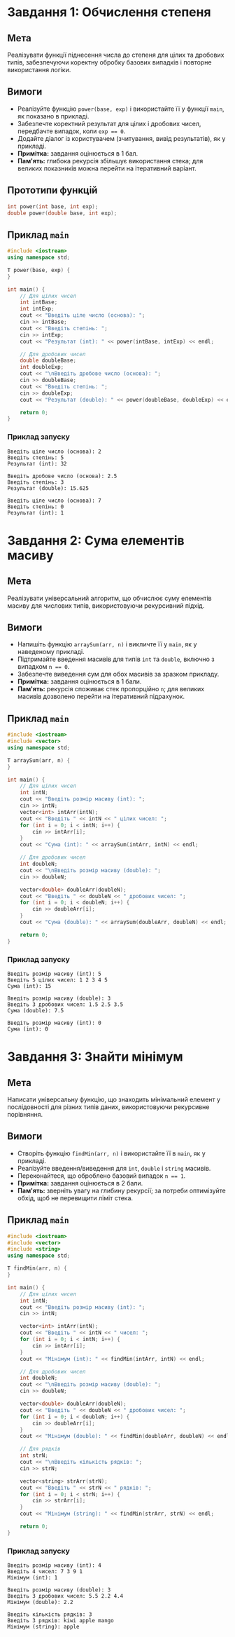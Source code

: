 # Завдання 1: Обчислення степеня

## Мета
Реалізувати функції піднесення числа до степеня для цілих та дробових типів,
забезпечуючи коректну обробку базових випадків і повторне використання логіки.

## Вимоги
- Реалізуйте функцію `power(base, exp)` і використайте її у функції `main`, як
  показано в прикладі.
- Забезпечте коректний результат для цілих і дробових чисел, передбачте
  випадок, коли `exp == 0`.
- Додайте діалог із користувачем (зчитування, вивід результатів), як у прикладі.
- **Примітка:** завдання оцінюється в 1 бал.
- **Пам'ять:** глибока рекурсія збільшує використання стека; для великих
  показників можна перейти на ітеративний варіант.

## Прототипи функцій
```cpp
int power(int base, int exp);
double power(double base, int exp);
```

## Приклад `main`
```cpp
#include <iostream>
using namespace std;

T power(base, exp) {
}

int main() {
    // Для цілих чисел
    int intBase;
    int intExp;
    cout << "Введіть ціле число (основа): ";
    cin >> intBase;
    cout << "Введіть степінь: ";
    cin >> intExp;
    cout << "Результат (int): " << power(intBase, intExp) << endl;

    // Для дробових чисел
    double doubleBase;
    int doubleExp;
    cout << "\nВведіть дробове число (основа): ";
    cin >> doubleBase;
    cout << "Введіть степінь: ";
    cin >> doubleExp;
    cout << "Результат (double): " << power(doubleBase, doubleExp) << endl;

    return 0;
}
```

### Приклад запуску
```text
Введіть ціле число (основа): 2
Введіть степінь: 5
Результат (int): 32

Введіть дробове число (основа): 2.5
Введіть степінь: 3
Результат (double): 15.625

Введіть ціле число (основа): 7
Введіть степінь: 0
Результат (int): 1
```

# Завдання 2: Сума елементів масиву

## Мета
Реалізувати універсальний алгоритм, що обчислює суму елементів масиву для
числових типів, використовуючи рекурсивний підхід.

## Вимоги
- Напишіть функцію `arraySum(arr, n)` і викличте її у `main`, як у наведеному
  прикладі.
- Підтримайте введення масивів для типів `int` та `double`, включно з випадком `n == 0`.
- Забезпечте виведення сум для обох масивів за зразком прикладу.
- **Примітка:** завдання оцінюється в 1 бали.
- **Пам'ять:** рекурсія споживає стек пропорційно `n`; для великих масивів
  дозволено перейти на ітеративний підрахунок.

## Приклад `main`
```cpp
#include <iostream>
#include <vector>
using namespace std;

T arraySum(arr, n) {
}

int main() {
    // Для цілих чисел
    int intN;
    cout << "Введіть розмір масиву (int): ";
    cin >> intN;
    vector<int> intArr(intN);
    cout << "Введіть " << intN << " цілих чисел: ";
    for (int i = 0; i < intN; i++) {
        cin >> intArr[i];
    }
    cout << "Сума (int): " << arraySum(intArr, intN) << endl;

    // Для дробових чисел
    int doubleN;
    cout << "\nВведіть розмір масиву (double): ";
    cin >> doubleN;

    vector<double> doubleArr(doubleN);
    cout << "Введіть " << doubleN << " дробових чисел: ";
    for (int i = 0; i < doubleN; i++) {
        cin >> doubleArr[i];
    }
    cout << "Сума (double): " << arraySum(doubleArr, doubleN) << endl;

    return 0;
}
```

### Приклад запуску
```text
Введіть розмір масиву (int): 5
Введіть 5 цілих чисел: 1 2 3 4 5
Сума (int): 15

Введіть розмір масиву (double): 3
Введіть 3 дробових чисел: 1.5 2.5 3.5
Сума (double): 7.5

Введіть розмір масиву (int): 0
Сума (int): 0
```
# Завдання 3: Знайти мінімум

## Мета
Написати універсальну функцію, що знаходить мінімальний елемент у послідовності
для різних типів даних, використовуючи рекурсивне порівняння.

## Вимоги
- Створіть функцію `findMin(arr, n)` і використайте її в `main`, як у прикладі.
- Реалізуйте введення/виведення для `int`, `double` і `string` масивів.
- Переконайтеся, що оброблено базовий випадок `n == 1`.
- **Примітка:** завдання оцінюється в 2 бали.
- **Пам'ять:** зверніть увагу на глибину рекурсії; за потреби оптимізуйте
  обхід, щоб не перевищити ліміт стека.

## Приклад `main`
```cpp
#include <iostream>
#include <vector>
#include <string>
using namespace std;

T findMin(arr, n) {
}

int main() {
    // Для цілих чисел
    int intN;
    cout << "Введіть розмір масиву (int): ";
    cin >> intN;

    vector<int> intArr(intN);
    cout << "Введіть " << intN << " чисел: ";
    for (int i = 0; i < intN; i++) {
        cin >> intArr[i];
    }
    cout << "Мінімум (int): " << findMin(intArr, intN) << endl;

    // Для дробових чисел
    int doubleN;
    cout << "\nВведіть розмір масиву (double): ";
    cin >> doubleN;

    vector<double> doubleArr(doubleN);
    cout << "Введіть " << doubleN << " дробових чисел: ";
    for (int i = 0; i < doubleN; i++) {
        cin >> doubleArr[i];
    }
    cout << "Мінімум (double): " << findMin(doubleArr, doubleN) << endl;

    // Для рядків
    int strN;
    cout << "\nВведіть кількість рядків: ";
    cin >> strN;

    vector<string> strArr(strN);
    cout << "Введіть " << strN << " рядків: ";
    for (int i = 0; i < strN; i++) {
        cin >> strArr[i];
    }
    cout << "Мінімум (string): " << findMin(strArr, strN) << endl;

    return 0;
}
```

### Приклад запуску
```text
Введіть розмір масиву (int): 4
Введіть 4 чисел: 7 3 9 1
Мінімум (int): 1

Введіть розмір масиву (double): 3
Введіть 3 дробових чисел: 5.5 2.2 4.4
Мінімум (double): 2.2

Введіть кількість рядків: 3
Введіть 3 рядків: kiwi apple mango
Мінімум (string): apple
```
